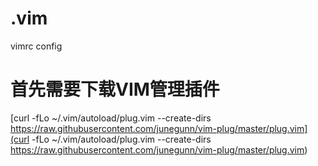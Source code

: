 # .vim
vimrc config
# 首先需要下载VIM管理插件
[curl -fLo ~/.vim/autoload/plug.vim --create-dirs https://raw.githubusercontent.com/junegunn/vim-plug/master/plug.vim](curl -fLo ~/.vim/autoload/plug.vim --create-dirs https://raw.githubusercontent.com/junegunn/vim-plug/master/plug.vim)
